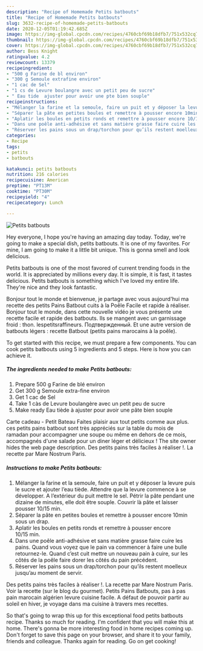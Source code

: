 ```yaml
---
description: "Recipe of Homemade Petits batbouts"
title: "Recipe of Homemade Petits batbouts"
slug: 3632-recipe-of-homemade-petits-batbouts
date: 2020-12-05T01:19:42.685Z
image: https://img-global.cpcdn.com/recipes/4760cbf69b18dfb7/751x532cq70/petits-batbouts-photo-principale-de-la-recette.jpg
thumbnail: https://img-global.cpcdn.com/recipes/4760cbf69b18dfb7/751x532cq70/petits-batbouts-photo-principale-de-la-recette.jpg
cover: https://img-global.cpcdn.com/recipes/4760cbf69b18dfb7/751x532cq70/petits-batbouts-photo-principale-de-la-recette.jpg
author: Bess Knight
ratingvalue: 4.2
reviewcount: 13379
recipeingredient:
- "500 g Farine de bl environ"
- "300 g Semoule extrafine environ"
- "1 cac de Sel"
- "1 cs de Levure boulangre avec un petit peu de sucre"
- " Eau tide  ajuster pour avoir une pte bien souple"
recipeinstructions:
- "Mélanger la farine et la semoule, faire un puit et y déposer la levure puis le sucre et ajouter l’eau tiède. Attendre que la levure commence à se développer. A l’extérieur du puit mettre le sel. Pétrir la pâte pendant une dizaine de minutes, elle doit être souple. Couvrir là pâte et laisser pousser 10/15 min."
- "Séparer la pâte en petites boules et remettre à pousser encore 10min sous un drap."
- "Aplatir les boules en petits ronds et remettre à pousser encore 10/15 min."
- "Dans une poêle anti-adhésive et sans matière grasse faire cuire les pains. Quand vous voyez que le pain va commencer à faire une bulle retournez-le. Quand c’est cuit mettre un nouveau pain à cuire, sur les côtés de la poêle faire dorer les côtés du pain précédent."
- "Réserver les pains sous un drap/torchon pour qu’ils restent moelleux jusqu’au moment de servir."
categories:
- Recipe
tags:
- petits
- batbouts

katakunci: petits batbouts 
nutrition: 216 calories
recipecuisine: American
preptime: "PT13M"
cooktime: "PT30M"
recipeyield: "4"
recipecategory: Lunch

---
```



![Petits batbouts](https://img-global.cpcdn.com/recipes/4760cbf69b18dfb7/751x532cq70/petits-batbouts-photo-principale-de-la-recette.jpg)

Hey everyone, I hope you're having an amazing day today. Today, we're going to make a special dish, petits batbouts. It is one of my favorites. For mine, I am going to make it a little bit unique. This is gonna smell and look delicious.

Petits batbouts is one of the most favored of current trending foods in the world. It is appreciated by millions every day. It is simple, it is fast, it tastes delicious. Petits batbouts is something which I've loved my entire life. They're nice and they look fantastic.

Bonjour tout le monde et bienvenue, je partage avec vous aujourd&#39;hui ma recette des petits Pains Batbout cuits à la Poêle Facile et rapide à réaliser. Bonjour tout le monde, dans cette nouvelle vidéo je vous présente une recette facile et rapide des batbouts. Ils se mangent avec un garnissage froid : thon. lespetitsraffineurs. Подтвержденный. Et une autre version de batbouts légers : recette Batbout (petits pains marocains à la poêle).


To get started with this recipe, we must prepare a few components. You can cook petits batbouts using 5 ingredients and 5 steps. Here is how you can achieve it.

<!--inarticleads1-->

##### The ingredients needed to make Petits batbouts:

1. Prepare 500 g Farine de blé environ
1. Get 300 g Semoule extra-fine environ
1. Get 1 cac de Sel
1. Take 1 càs de Levure boulangère avec un petit peu de sucre
1. Make ready  Eau tiède à ajuster pour avoir une pâte bien souple


Carte cadeau - Petit Bateau Faites plaisir aux tout petits comme aux plus. ces petits pains batbout sont très appréciés sur la table du mois de ramadan pour accompagner une soupe ou même en dehors de ce mois, accompagnés d&#39;une salade pour un diner léger et délicieux ! The site owner hides the web page description. Des petits pains très faciles à réaliser !. La recette par Mare Nostrum Paris. 

<!--inarticleads2-->

##### Instructions to make Petits batbouts:

1. Mélanger la farine et la semoule, faire un puit et y déposer la levure puis le sucre et ajouter l’eau tiède. Attendre que la levure commence à se développer. A l’extérieur du puit mettre le sel. Pétrir la pâte pendant une dizaine de minutes, elle doit être souple. Couvrir là pâte et laisser pousser 10/15 min.
1. Séparer la pâte en petites boules et remettre à pousser encore 10min sous un drap.
1. Aplatir les boules en petits ronds et remettre à pousser encore 10/15 min.
1. Dans une poêle anti-adhésive et sans matière grasse faire cuire les pains. Quand vous voyez que le pain va commencer à faire une bulle retournez-le. Quand c’est cuit mettre un nouveau pain à cuire, sur les côtés de la poêle faire dorer les côtés du pain précédent.
1. Réserver les pains sous un drap/torchon pour qu’ils restent moelleux jusqu’au moment de servir.


Des petits pains très faciles à réaliser !. La recette par Mare Nostrum Paris. Voir la recette (sur le blog du gourmet). Petits Pains Batbouts, pas à pas pain marocain algérien levure cuisine facile. A défaut de pouvoir partir au soleil en hiver, je voyage dans ma cuisine à travers mes recettes. 

So that's going to wrap this up for this exceptional food petits batbouts recipe. Thanks so much for reading. I'm confident that you will make this at home. There's gonna be more interesting food in home recipes coming up. Don't forget to save this page on your browser, and share it to your family, friends and colleague. Thanks again for reading. Go on get cooking!
